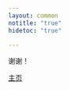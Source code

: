 ```yaml
---
layout: common
notitle: "true"
hidetoc: "true"

---
```


<div id="background">
    <div class="main1"></div><div class="small1"></div><div class="small2"></div><div class="small3"></div><div class="small4"></div>
</div>

<div id="install-thanks" class="center">
    <div class="thanks-content">
        <i class="fa fa-check" aria-hidden="true" style="display: none"></i>
        <p class="thank-you">谢谢！</p>
        <div id="common-form" style="display: none;">
            <p>请检查您的电子邮件以获取进一步的说明。</p>
        </div>    
        <div id="maker-form" class="instructions" style="display: none;">
            <p>为了继续，请访问 AWS 市场上的官方产品页面：</p>
            <p class="center"><a target="_blank" href="https://aws.amazon.com/marketplace/pp/B07MLRVF3Q">ThingsBoard PE Maker</a></p>
            <br>
            <p>有关详细的安装说明，请访问：</p>
            <p class="center"><a href="/docs/user-guide/install/pe/aws-marketplace/">在 AWS 上安装 ThingsBoard PE</a></p>
        </div>    
        <div id="prototype-form" class="instructions" style="display: none;">
            <p>为了继续，请访问 AWS 市场上的官方产品页面：</p>
            <p class="center"><a target="_blank" href="https://aws.amazon.com/marketplace/pp/B07MLS5VMB">ThingsBoard PE Prototype</a></p>
            <br>
            <p>有关详细的安装说明，请访问：</p>
            <p class="center"><a href="/docs/user-guide/install/pe/aws-marketplace/">在 AWS 上安装 ThingsBoard PE</a></p>
        </div>    
        <div id="startup-form" class="instructions" style="display: none;">
            <p>为了继续，请访问 AWS 市场上的官方产品页面：</p>
            <p class="center"><a target="_blank" href="https://aws.amazon.com/marketplace/pp/B07MQ1G36K">ThingsBoard PE Startup</a></p>
            <br>
            <p>有关详细的安装说明，请访问：</p>
            <p class="center"><a href="/docs/user-guide/install/pe/aws-marketplace/">在 AWS 上安装 ThingsBoard PE</a></p>
        </div>    
        <div id="business-form" class="instructions" style="display: none;">
            <p>为了继续，请访问 AWS 市场上的官方产品页面：</p>
            <p class="center"><a target="_blank" href="https://aws.amazon.com/marketplace/pp/B07MLRWV22">ThingsBoard PE Business</a></p>
            <br>
            <p>有关详细的安装说明，请访问：</p>
            <p class="center"><a href="/docs/user-guide/install/pe/aws-marketplace/">在 AWS 上安装 ThingsBoard PE</a></p>
        </div>    
        <div id="enterprise-form" class="instructions" style="display: none;">
            <p>为了继续，请访问 AWS 市场上的官方产品页面：</p>
            <p class="center"><a target="_blank" href="https://aws.amazon.com/marketplace/pp/B07MBYZSFQ">ThingsBoard PE Enterprise</a></p>
            <br>
            <p>有关详细的安装说明，请访问：</p>
            <p class="center"><a href="/docs/user-guide/install/pe/aws-marketplace/">在 AWS 上安装 ThingsBoard PE</a></p>
        </div>
        <a class="homepage" href="/">主页</a>
    </div>
</div>

<script type="text/javascript">
    jqueryDefer(function () {
       $( document ).ready(function() {
             $('#contact-us-thanks').addClass("opened");
             $('#background').addClass("opened");
       });
    });
</script>

<script type="text/javascript">

    var instanceTypeForms = {
        "common": "#common-form",
        "maker": "#maker-form",
        "prototype": "#prototype-form",
        "startup": "#startup-form",
        "business": "#business-form",
        "enterprise": "#enterprise-form"
    };

    jqueryDefer(function () {
        $( document ).ready(function() {
            $.urlParam = function (name) {
                var results = new RegExp('[\?&]' + name + '=([^&#]*)').exec(window.location.href);
                return results ? results[1] : null;
            };                 
            instanceType = $.urlParam('instance');
            if (!instanceType) {
                instanceType = "common";
            }             
            var formId = instanceTypeForms[instanceType];
            if (formId) {
                var instanceForm = $(formId);
                instanceForm.css('display', '');
            }
        });        
    });
</script>